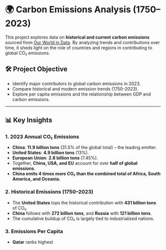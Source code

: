 # 🌍 Carbon Emissions Analysis (1750–2023)  

This project explores data on **historical and current carbon emissions** sourced from [Our World in Data](https://ourworldindata.org). By analyzing trends and contributions over time, it sheds light on the role of countries and regions in contributing to global CO₂ emissions.  

## 🛠️ **Project Objective**  
- Identify major contributors to global carbon emissions in 2023.  
- Compare historical and modern emission trends (1750–2023).  
- Explore per capita emissions and the relationship between GDP and carbon emissions.  

---

## 📊 **Key Insights**  

### **1. 2023 Annual CO₂ Emissions**  
- **China**: **11.9 billion tons** (31.5% of the global total) – the leading emitter.  
- **United States**: **4.9 billion tons** (13%).  
- **European Union**: **2.8 billion tons** (7.45%).  
- Together, **China, USA, and EU** account for over **half of global emissions**.  
- **China emits 4 times more CO₂ than the combined total of Africa, South America, and Oceania.**

### **2. Historical Emissions (1750–2023)**  
- The **United States** tops the historical contribution with **431 billion tons** of CO₂.  
- **China** follows with **272 billion tons**, and **Russia** with **121 billion tons**.  
- The cumulative buildup of CO₂ is largely tied to industrialized nations.

### **3. Emissions Per Capita**  
- **Qatar** ranks highest
